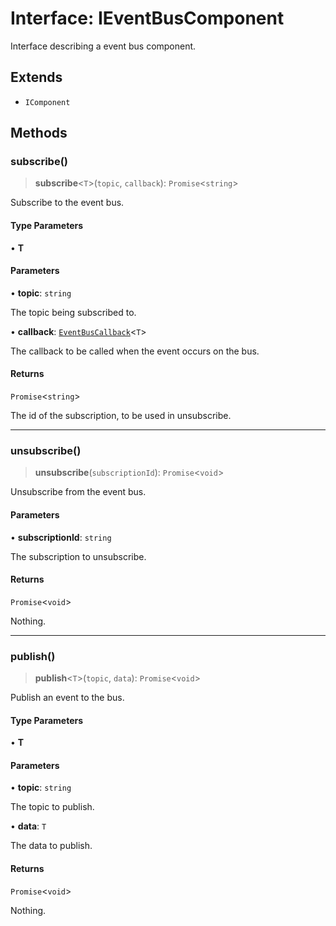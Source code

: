 # Interface: IEventBusComponent

Interface describing a event bus component.

## Extends

- `IComponent`

## Methods

### subscribe()

> **subscribe**\<`T`\>(`topic`, `callback`): `Promise`\<`string`\>

Subscribe to the event bus.

#### Type Parameters

• **T**

#### Parameters

• **topic**: `string`

The topic being subscribed to.

• **callback**: [`EventBusCallback`](../type-aliases/EventBusCallback.md)\<`T`\>

The callback to be called when the event occurs on the bus.

#### Returns

`Promise`\<`string`\>

The id of the subscription, to be used in unsubscribe.

***

### unsubscribe()

> **unsubscribe**(`subscriptionId`): `Promise`\<`void`\>

Unsubscribe from the event bus.

#### Parameters

• **subscriptionId**: `string`

The subscription to unsubscribe.

#### Returns

`Promise`\<`void`\>

Nothing.

***

### publish()

> **publish**\<`T`\>(`topic`, `data`): `Promise`\<`void`\>

Publish an event to the bus.

#### Type Parameters

• **T**

#### Parameters

• **topic**: `string`

The topic to publish.

• **data**: `T`

The data to publish.

#### Returns

`Promise`\<`void`\>

Nothing.
